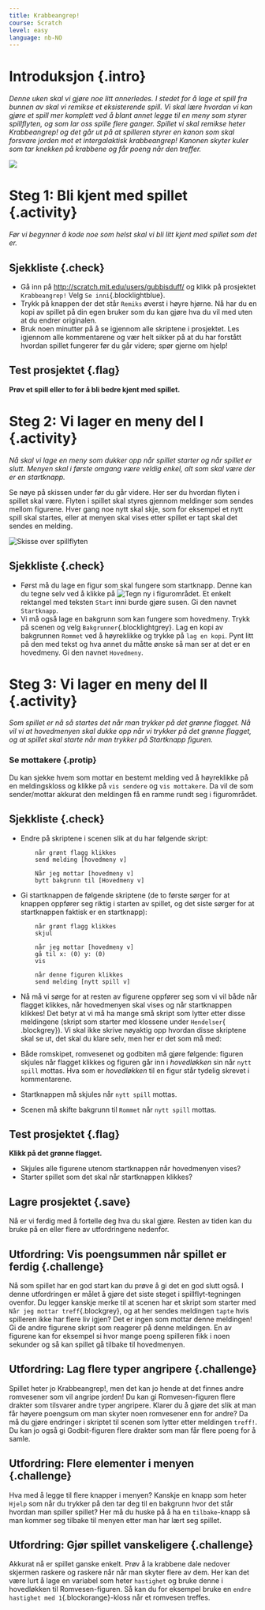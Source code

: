 ```yaml
---
title: Krabbeangrep!
course: Scratch
level: easy
language: nb-NO
---
```


# Introduksjon {.intro}

*Denne uken skal vi gjøre noe litt annerledes. I stedet for å lage et spill fra bunnen av skal vi remikse et eksisterende spill. Vi skal lære hvordan vi kan gjøre et spill mer komplett ved å blant annet legge til en meny som styrer spillflyten, og som lar oss spille flere ganger. Spillet vi skal remikse heter Krabbeangrep! og det går ut på at spilleren styrer en kanon som skal forsvare jorden mot et intergalaktisk krabbeangrep! Kanonen skyter kuler som tar knekken på krabbene og får poeng når den treffer.*

![](krabbeangrep.png)

# Steg 1: Bli kjent med spillet {.activity}

*Før vi begynner å kode noe som helst skal vi bli litt kjent med spillet som det er.*

## Sjekkliste {.check}
+ Gå inn på <http://scratch.mit.edu/users/gubbisduff/> og klikk på prosjektet `Krabbeangrep!` Velg `Se inni`{.blocklightblue}.
+ Trykk på knappen der det står `Remiks` øverst i høyre hjørne. Nå har du en kopi av spillet på din egen bruker som du kan gjøre hva du vil med uten at du endrer originalen.
+ Bruk noen minutter på å se igjennom alle skriptene i prosjektet. Les igjennom alle kommentarene og vær helt sikker på at du har forstått hvordan spillet fungerer før du går videre; spør gjerne om hjelp!

## Test prosjektet {.flag}

__Prøv et spill eller to for å bli bedre kjent med spillet.__

# Steg 2: Vi lager en meny del I {.activity}

*Nå skal vi lage en meny som dukker opp når spillet starter og når spillet er slutt. Menyen skal i første omgang være veldig enkel, alt som skal være der er en startknapp.*

Se nøye på skissen under før du går videre. Her ser du hvordan flyten i spillet skal være. Flyten i spillet skal styres gjennom meldinger som sendes mellom figurene. Hver gang noe nytt skal skje, som for eksempel et nytt spill skal startes, eller at menyen skal vises etter spillet er tapt skal det sendes en melding.

![Skisse over spillflyten](spillflyt.png)

## Sjekkliste {.check}

+ Først må du lage en figur som skal fungere som startknapp. Denne kan du tegne selv ved å klikke på ![Tegn ny](tegn-ny.png) i figurområdet. Et enkelt rektangel med teksten `Start` inni burde gjøre susen. Gi den navnet `Startknapp`.
+ Vi må også lage en bakgrunn som kan fungere som hovedmeny. Trykk på scenen og velg `Bakgrunner`{.blocklightgrey}. Lag en kopi av bakgrunnen `Rommet` ved å høyreklikke og trykke på `lag en kopi`. Pynt litt på den med tekst og hva annet du måtte ønske så man ser at det er en hovedmeny. Gi den navnet `Hovedmeny`.

# Steg 3: Vi lager en meny del II {.activity}

*Som spillet er nå så startes det når man trykker på det grønne flagget. Nå vil vi at hovedmenyen skal dukke opp når vi trykker på det grønne flagget, og at spillet skal starte når man trykker på Startknapp figuren.*

### Se mottakere {.protip}

Du kan sjekke hvem som mottar en bestemt melding ved å høyreklikke på en meldingskloss og klikke på `vis sendere` og `vis mottakere`. Da vil de som sender/mottar akkurat den meldingen få en ramme rundt seg i figurområdet.

## Sjekkliste {.check}

+ Endre på skriptene i scenen slik at du har følgende skript:

	```blocks
		når grønt flagg klikkes
		send melding [hovedmeny v]

		Når jeg mottar [hovedmeny v]
		bytt bakgrunn til [Hovedmeny v]
	```

+ Gi startknappen de følgende skriptene (de to første sørger for at knappen oppfører seg riktig i starten av spillet, og det siste sørger for at startknappen faktisk er en startknapp):

	```blocks
		når grønt flagg klikkes
		skjul

		når jeg mottar [hovedmeny v]
		gå til x: (0) y: (0)
		vis

		når denne figuren klikkes
		send melding [nytt spill v]
	```

+ Nå må vi sørge for at resten av figurene oppfører seg som vi vil både når flagget klikkes, når hovedmenyen skal vises og når startknappen klikkes! Det betyr at vi må ha mange små skript som lytter etter disse meldingene (skript som starter med klossene under `Hendelser`{ .blockgrey}). Vi skal ikke skrive nøyaktig opp hvordan disse skriptene skal se ut, det skal du klare selv, men her er det som må med:
+ Både romskipet, romvesenet og godbiten må gjøre følgende: figuren skjules når flagget klikkes og figuren går inn i *hovedløkken* sin når `nytt spill` mottas. Hva som er *hovedløkken* til en figur står tydelig skrevet i kommentarene.
+ Startknappen må skjules når `nytt spill` mottas.
+ Scenen må skifte bakgrunn til `Rommet` når `nytt spill` mottas.

## Test prosjektet {.flag}

__Klikk på det grønne flagget.__

+ Skjules alle figurene utenom startknappen når hovedmenyen vises?
+ Starter spillet som det skal når startknappen klikkes?

## Lagre prosjektet {.save}

Nå er vi ferdig med å fortelle deg hva du skal gjøre. Resten av tiden kan du bruke på en eller flere av utfordringene nedenfor.

## Utfordring: Vis poengsummen når spillet er ferdig {.challenge}

Nå som spillet har en god start kan du prøve å gi det en god slutt også. I denne utfordringen er målet å gjøre det siste steget i spillflyt-tegningen ovenfor. Du legger kanskje merke til at scenen har et skript som starter med `Når jeg mottar treff`{.blockgrey}, og at her sendes meldingen `tapte` hvis spilleren ikke har flere liv igjen? Det er ingen som mottar denne meldingen! Gi de andre figurene skript som reagerer på denne meldingen. En av figurene kan for eksempel si hvor mange poeng spilleren fikk i noen sekunder og så kan spillet gå tilbake til hovedmenyen.

## Utfordring: Lag flere typer angripere {.challenge}

Spillet heter jo Krabbeangrep!, men det kan jo hende at det finnes andre romvesener som vil angripe jorden! Du kan gi Romvesen-figuren flere drakter som tilsvarer andre typer angripere. Klarer du å gjøre det slik at man får høyere poengsum om man skyter noen romvesener enn for andre? Da må du gjøre endringer i skriptet til scenen som lytter etter meldingen `treff!`. Du kan jo også gi Godbit-figuren flere drakter som man får flere poeng for å samle.

## Utfordring: Flere elementer i menyen {.challenge}

Hva med å legge til flere knapper i menyen? Kanskje en knapp som heter `Hjelp` som når du trykker på den tar deg til en bakgrunn hvor det står hvordan man spiller spillet? Her må du huske på å ha en `tilbake`-knapp så man kommer seg tilbake til menyen etter man har lært seg spillet.

## Utfordring: Gjør spillet vanskeligere {.challenge}

Akkurat nå er spillet ganske enkelt. Prøv å la krabbene dale nedover skjermen raskere og raskere når når man skyter flere av dem. Her kan det være lurt å lage en variabel som heter `hastighet` og bruke denne i hovedløkken til Romvesen-figuren. Så kan du for eksempel bruke en `endre hastighet med 1`{.blockorange}-kloss når et romvesen treffes.
